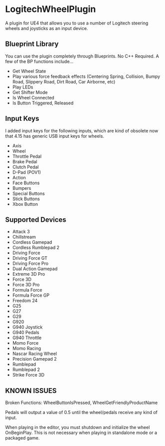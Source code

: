 # LogitechWheelPlugin

A plugin for UE4 that allows you to use a number of Logitech steering wheels and joysticks as an input device. 

## Blueprint Library

You can use the plugin completely through Blueprints. No C++ Required. A few of the BP functions include...

- Get Wheel State
- Play various force feedback effects (Centering Spring, Collision, Bumpy Road, Slippery Road, Dirt Road, Car Airborne, etc)
- Play LEDs
- Get Shifter Mode
- Is Wheel Connected
- Is Button Triggered, Released

## Input Keys

I added input keys for the following inputs, which are kind of obsolete now that 4.15 has generic USB input keys for wheels.

- Axis
- Wheel
- Throttle Pedal
- Brake Pedal
- Clutch Pedal
- D-Pad (POV1)
- Action
- Face Buttons
- Bumpers
- Special Buttons
- Stick Buttons
- Xbox Button

## Supported Devices

- Attack 3
- Chillstream
- Cordless Gamepad
- Cordless Rumblepad 2
- Driving Force
- Driving Force GT
- Driving Force Pro
- Dual Action Gamepad
- Extreme 3D Pro
- Force 3D
- Force 3D Pro
- Formula Force
- Formula Force GP
- Freedom 24
- G25
- G27
- G29
- G920
- G940 Joystick
- G940 Pedals
- G940 Throttle
- Momo Force
- Momo Racing
- Nascar Racing Wheel
- Precision Gamepad 2
- Rumblepad
- Rumblepad 2
- Strike Force 3D

## KNOWN ISSUES

Broken Functions: WheelButtonIsPressed, WheelGetFriendlyProductName

Pedals will output a value of 0.5 until the wheel/pedals receive any kind of input.

When playing in the editor, you must shutdown and initialize the wheel OnBeginPlay. This is not necessary when playing in standalone mode or a packaged game.
